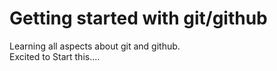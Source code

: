 # Getting started with git/github
Learning all aspects about git and github.
<br>
Excited to Start this....

